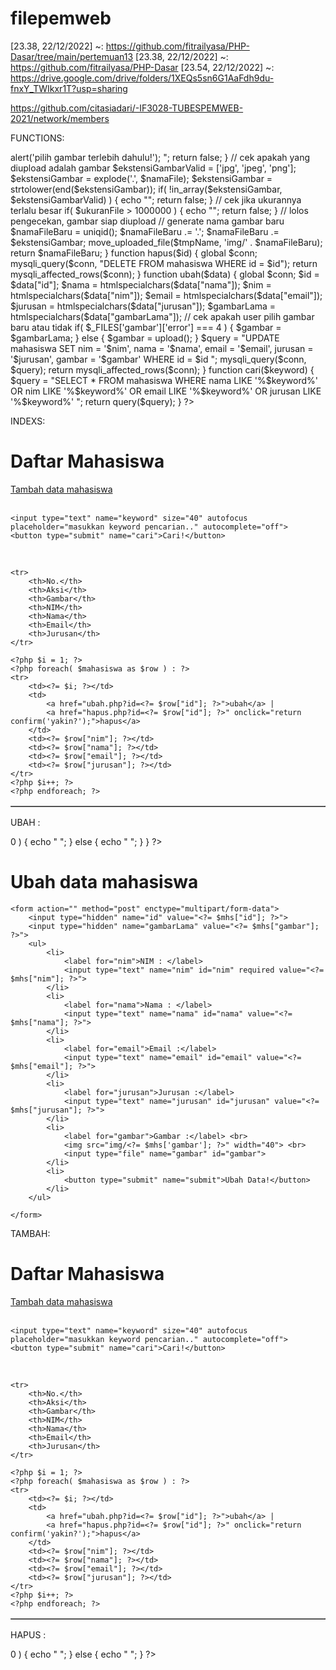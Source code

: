 # filepemweb
[23.38, 22/12/2022] ~: https://github.com/fitrailyasa/PHP-Dasar/tree/main/pertemuan13
[23.38, 22/12/2022] ~: https://github.com/fitrailyasa/PHP-Dasar
[23.54, 22/12/2022] ~: https://drive.google.com/drive/folders/1XEQs5sn6G1AaFdh9du-fnxY_TWIkxr1T?usp=sharing

https://github.com/citasiadari/-IF3028-TUBESPEMWEB-2021/network/members

FUNCTIONS:
<?php 
// koneksi ke database
$conn = mysqli_connect("localhost", "root", "", "phpdasar");


function query($query) {
	global $conn;
	$result = mysqli_query($conn, $query);
	$rows = [];
	while( $row = mysqli_fetch_assoc($result) ) {
		$rows[] = $row;
	}
	return $rows;
}


function tambah($data) {
	global $conn;

	$nama = htmlspecialchars($data["nama"]);
	$nim = htmlspecialchars($data["nim"]);
	$email = htmlspecialchars($data["email"]);
	$jurusan = htmlspecialchars($data["jurusan"]);

	// upload gambar
	$gambar = upload();
	if( !$gambar ) {
		return false;
	}

	$query = "INSERT INTO mahasiswa
				VALUES
			  ('', '$nama', '$nim', '$email', '$jurusan', '$gambar')
			";
	mysqli_query($conn, $query);

	return mysqli_affected_rows($conn);
}


function upload() {

	$namaFile = $_FILES['gambar']['name'];
	$ukuranFile = $_FILES['gambar']['size'];
	$error = $_FILES['gambar']['error'];
	$tmpName = $_FILES['gambar']['tmp_name'];

	// cek apakah tidak ada gambar yang diupload
	if( $error === 4 ) {
		echo "<script>
				alert('pilih gambar terlebih dahulu!');
			  </script>";
		return false;
	}

	// cek apakah yang diupload adalah gambar
	$ekstensiGambarValid = ['jpg', 'jpeg', 'png'];
	$ekstensiGambar = explode('.', $namaFile);
	$ekstensiGambar = strtolower(end($ekstensiGambar));
	if( !in_array($ekstensiGambar, $ekstensiGambarValid) ) {
		echo "<script>
				alert('yang anda upload bukan gambar!');
			  </script>";
		return false;
	}

	// cek jika ukurannya terlalu besar
	if( $ukuranFile > 1000000 ) {
		echo "<script>
				alert('ukuran gambar terlalu besar!');
			  </script>";
		return false;
	}

	// lolos pengecekan, gambar siap diupload
	// generate nama gambar baru
	$namaFileBaru = uniqid();
	$namaFileBaru .= '.';
	$namaFileBaru .= $ekstensiGambar;

	move_uploaded_file($tmpName, 'img/' . $namaFileBaru);

	return $namaFileBaru;
}




function hapus($id) {
	global $conn;
	mysqli_query($conn, "DELETE FROM mahasiswa WHERE id = $id");
	return mysqli_affected_rows($conn);
}


function ubah($data) {
	global $conn;

	$id = $data["id"];
	$nama = htmlspecialchars($data["nama"]);
	$nim = htmlspecialchars($data["nim"]);
	$email = htmlspecialchars($data["email"]);
	$jurusan = htmlspecialchars($data["jurusan"]);
	$gambarLama = htmlspecialchars($data["gambarLama"]);
	
	// cek apakah user pilih gambar baru atau tidak
	if( $_FILES['gambar']['error'] === 4 ) {
		$gambar = $gambarLama;
	} else {
		$gambar = upload();
	}
	

	$query = "UPDATE mahasiswa SET
				nim = '$nim',
				nama = '$nama',
				email = '$email',
				jurusan = '$jurusan',
				gambar = '$gambar'
			  WHERE id = $id
			";

	mysqli_query($conn, $query);

	return mysqli_affected_rows($conn);	
}


function cari($keyword) {
	$query = "SELECT * FROM mahasiswa
				WHERE
			  nama LIKE '%$keyword%' OR
			  nim LIKE '%$keyword%' OR
			  email LIKE '%$keyword%' OR
			  jurusan LIKE '%$keyword%'
			";
	return query($query);
}
?>

INDEXS:
<?php 
require 'functions.php';
$mahasiswa = query("SELECT * FROM mhs");

// tombol cari ditekan
if( isset($_POST["cari"]) ) {
	$mahasiswa = cari($_POST["keyword"]);
}

?>
<!DOCTYPE html>
<html>
<head>
	<title>Halaman Admin</title>
</head>
<body>

<h1>Daftar Mahasiswa</h1>

<a href="tambah.php">Tambah data mahasiswa</a>
<br><br>

<form action="" method="post">

	<input type="text" name="keyword" size="40" autofocus placeholder="masukkan keyword pencarian.." autocomplete="off">
	<button type="submit" name="cari">Cari!</button>
	
</form>

<br>
<table border="1" cellpadding="10" cellspacing="0">

	<tr>
		<th>No.</th>
		<th>Aksi</th>
		<th>Gambar</th>
		<th>NIM</th>
		<th>Nama</th>
		<th>Email</th>
		<th>Jurusan</th>
	</tr>

	<?php $i = 1; ?>
	<?php foreach( $mahasiswa as $row ) : ?>
	<tr>
		<td><?= $i; ?></td>
		<td>
			<a href="ubah.php?id=<?= $row["id"]; ?>">ubah</a> |
			<a href="hapus.php?id=<?= $row["id"]; ?>" onclick="return confirm('yakin?');">hapus</a>
		</td>
		<td><?= $row["nim"]; ?></td>
		<td><?= $row["nama"]; ?></td>
		<td><?= $row["email"]; ?></td>
		<td><?= $row["jurusan"]; ?></td>
	</tr>
	<?php $i++; ?>
	<?php endforeach; ?>
	
</table>

</body>
</html>

UBAH :
<?php
require 'functions.php';

// ambil data di URL
$id = $_GET["id"];

// query data mahasiswa berdasarkan id
$mhs = query("SELECT * FROM mahasiswa WHERE id = $id")[0];


// cek apakah tombol submit sudah ditekan atau belum
if( isset($_POST["submit"]) ) {
	
	// cek apakah data berhasil diubah atau tidak
	if( ubah($_POST) > 0 ) {
		echo "
			<script>
				alert('data berhasil diubah!');
				document.location.href = 'index.php';
			</script>
		";
	} else {
		echo "
			<script>
				alert('data gagal diubah!');
				document.location.href = 'index.php';
			</script>
		";
	}


}
?>
<!DOCTYPE html>
<html>
<head>
	<title>Ubah data mahasiswa</title>
</head>
<body>
	<h1>Ubah data mahasiswa</h1>

	<form action="" method="post" enctype="multipart/form-data">
		<input type="hidden" name="id" value="<?= $mhs["id"]; ?>">
		<input type="hidden" name="gambarLama" value="<?= $mhs["gambar"]; ?>">
		<ul>
			<li>
				<label for="nim">NIM : </label>
				<input type="text" name="nim" id="nim" required value="<?= $mhs["nim"]; ?>">
			</li>
			<li>
				<label for="nama">Nama : </label>
				<input type="text" name="nama" id="nama" value="<?= $mhs["nama"]; ?>">
			</li>
			<li>
				<label for="email">Email :</label>
				<input type="text" name="email" id="email" value="<?= $mhs["email"]; ?>">
			</li>
			<li>
				<label for="jurusan">Jurusan :</label>
				<input type="text" name="jurusan" id="jurusan" value="<?= $mhs["jurusan"]; ?>">
			</li>
			<li>
				<label for="gambar">Gambar :</label> <br>
				<img src="img/<?= $mhs['gambar']; ?>" width="40"> <br>
				<input type="file" name="gambar" id="gambar">
			</li>
			<li>
				<button type="submit" name="submit">Ubah Data!</button>
			</li>
		</ul>

	</form>




</body>
</html>

TAMBAH:
<?php 
require 'functions.php';
$mahasiswa = query("SELECT * FROM mhs");

// tombol cari ditekan
if( isset($_POST["cari"]) ) {
	$mahasiswa = cari($_POST["keyword"]);
}

?>
<!DOCTYPE html>
<html>
<head>
	<title>Halaman Admin</title>
</head>
<body>

<h1>Daftar Mahasiswa</h1>

<a href="tambah.php">Tambah data mahasiswa</a>
<br><br>

<form action="" method="post">

	<input type="text" name="keyword" size="40" autofocus placeholder="masukkan keyword pencarian.." autocomplete="off">
	<button type="submit" name="cari">Cari!</button>
	
</form>

<br>
<table border="1" cellpadding="10" cellspacing="0">

	<tr>
		<th>No.</th>
		<th>Aksi</th>
		<th>Gambar</th>
		<th>NIM</th>
		<th>Nama</th>
		<th>Email</th>
		<th>Jurusan</th>
	</tr>

	<?php $i = 1; ?>
	<?php foreach( $mahasiswa as $row ) : ?>
	<tr>
		<td><?= $i; ?></td>
		<td>
			<a href="ubah.php?id=<?= $row["id"]; ?>">ubah</a> |
			<a href="hapus.php?id=<?= $row["id"]; ?>" onclick="return confirm('yakin?');">hapus</a>
		</td>
		<td><?= $row["nim"]; ?></td>
		<td><?= $row["nama"]; ?></td>
		<td><?= $row["email"]; ?></td>
		<td><?= $row["jurusan"]; ?></td>
	</tr>
	<?php $i++; ?>
	<?php endforeach; ?>
	
</table>

</body>
</html>


HAPUS :
<?php 
require 'functions.php';

$id = $_GET["id"];

if( hapus($id) > 0 ) {
	echo "
		<script>
			alert('data berhasil dihapus!');
			document.location.href = 'index.php';
		</script>
	";
} else {
	echo "
		<script>
			alert('data gagal ditambahkan!');
			document.location.href = 'index.php';
		</script>
	";
}

?>
